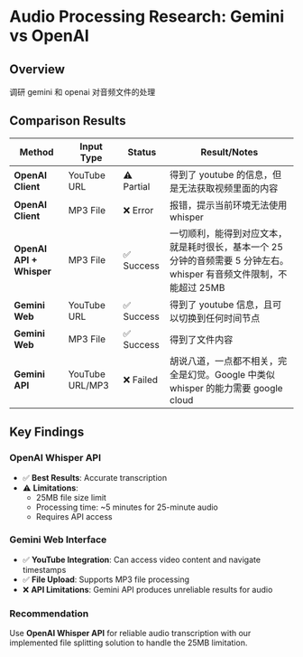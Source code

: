 # Audio Processing Research: Gemini vs OpenAI

## Overview

调研 gemini 和 openai 对音频文件的处理

## Comparison Results

| Method                   | Input Type      | Status     | Result/Notes                                                                                                         |
| ------------------------ | --------------- | ---------- | -------------------------------------------------------------------------------------------------------------------- |
| **OpenAI Client**        | YouTube URL     | ⚠️ Partial | 得到了 youtube 的信息，但是无法获取视频里面的内容                                                                    |
| **OpenAI Client**        | MP3 File        | ❌ Error   | 报错，提示当前环境无法使用 whisper                                                                                   |
| **OpenAI API + Whisper** | MP3 File        | ✅ Success | 一切顺利，能得到对应文本，就是耗时很长，基本一个 25 分钟的音频需要 5 分钟左右。whisper 有音频文件限制，不能超过 25MB |
| **Gemini Web**           | YouTube URL     | ✅ Success | 得到了 youtube 信息，且可以切换到任何时间节点                                                                        |
| **Gemini Web**           | MP3 File        | ✅ Success | 得到了文件内容                                                                                                       |
| **Gemini API**           | YouTube URL/MP3 | ❌ Failed  | 胡说八道，一点都不相关，完全是幻觉。Google 中类似 whisper 的能力需要 google cloud                                    |

## Key Findings

### OpenAI Whisper API

- ✅ **Best Results**: Accurate transcription
- ⚠️ **Limitations**:
  - 25MB file size limit
  - Processing time: ~5 minutes for 25-minute audio
  - Requires API access

### Gemini Web Interface

- ✅ **YouTube Integration**: Can access video content and navigate timestamps
- ✅ **File Upload**: Supports MP3 file processing
- ❌ **API Limitations**: Gemini API produces unreliable results for audio

### Recommendation

Use **OpenAI Whisper API** for reliable audio transcription with our implemented file splitting solution to handle the 25MB limitation.
